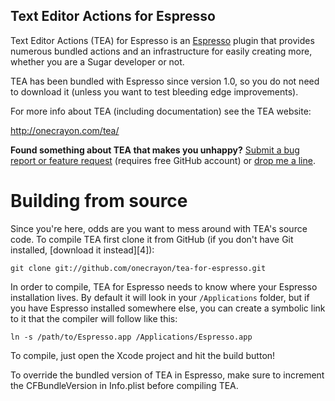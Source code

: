 Text Editor Actions for Espresso
--------------------------------

Text Editor Actions (TEA) for Espresso is an [Espresso][1] plugin that 
provides numerous bundled actions and an infrastructure for easily creating 
more, whether you are a Sugar developer or not.

TEA has been bundled with Espresso since version 1.0, so you do not need to
download it (unless you want to test bleeding edge improvements).

For more info about TEA (including documentation) see the TEA website:

<http://onecrayon.com/tea/>

**Found something about TEA that makes you unhappy?** [Submit a bug report or
feature request][2] (requires free GitHub account) or [drop me a line][3].

   [1]: http://macrabbit.com/espresso/
   [2]: http://github.com/onecrayon/tea-for-espresso/issues
   [3]: http://onecrayon.com/about/contact/

Building from source
====================

Since you're here, odds are you want to mess around with TEA's source code. 
To compile TEA first clone it from GitHub (if you don't have Git installed,
[download it instead][4]):

    git clone git://github.com/onecrayon/tea-for-espresso.git

In order to compile, TEA for Espresso needs to know where your Espresso
installation lives.  By default it will look in your `/Applications` folder,
but if you have Espresso installed somewhere else, you can create a
symbolic link to it that the compiler will follow like this:

    ln -s /path/to/Espresso.app /Applications/Espresso.app

To compile, just open the Xcode project and hit the build button!

To override the bundled version of TEA in Espresso, make sure to increment 
the CFBundleVersion in Info.plist before compiling TEA.